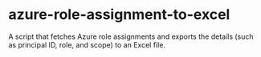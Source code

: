 # azure-role-assignment-to-excel
A script that fetches Azure role assignments and exports the details (such as principal ID, role, and scope) to an Excel file.

